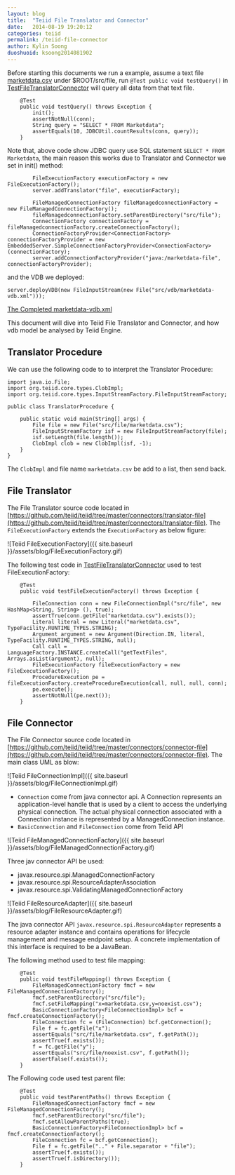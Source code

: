 ```yaml
---
layout: blog
title:  "Teiid File Translator and Connector"
date:   2014-08-19 19:20:12
categories: teiid
permalink: /teiid-file-connector
author: Kylin Soong
duoshuoid: ksoong2014081902
---
```


Before starting this documents we run a example, assume a text file [marketdata.csv](https://github.com/kylinsoong/teiid-samples/blob/master/teiid-quickstart/src/file/marketdata.csv) under $ROOT/src/file, run `@Test public void testQuery()` in [TestFileTranslatorConnector](https://github.com/kylinsoong/teiid-samples/blob/master/teiid-quickstart/src/test/java/com/teiid/quickstart/file/TestFileTranslatorConnector.java) will query all data from that text file.

~~~
	@Test
	public void testQuery() throws Exception {
		init();
		assertNotNull(conn);
		String query = "SELECT * FROM Marketdata";
		assertEquals(10, JDBCUtil.countResults(conn, query));
	}
~~~

Note that, above code show JDBC query use SQL statement `SELECT * FROM Marketdata`, the main reason this works due to Translator and Connector we set in init() method:

~~~
		FileExecutionFactory executionFactory = new FileExecutionFactory();
		server.addTranslator("file", executionFactory);
		
		FileManagedConnectionFactory fileManagedconnectionFactory = new FileManagedConnectionFactory();
		fileManagedconnectionFactory.setParentDirectory("src/file");
		ConnectionFactory connectionFactory = fileManagedconnectionFactory.createConnectionFactory();
		ConnectionFactoryProvider<ConnectionFactory> connectionFactoryProvider = new EmbeddedServer.SimpleConnectionFactoryProvider<ConnectionFactory>(connectionFactory);
		server.addConnectionFactoryProvider("java:/marketdata-file", connectionFactoryProvider);
~~~

and the VDB we deployed:

~~~
server.deployVDB(new FileInputStream(new File("src/vdb/marketdata-vdb.xml")));
~~~

[The Completed marketdata-vdb.xml](https://github.com/kylinsoong/teiid-samples/blob/master/teiid-quickstart/src/vdb/marketdata-vdb.xml)

This document will dive into Teiid File Translator and Connector, and how vdb model be analysed by Teiid Engine.

## Translator Procedure

We can use the following code to to interpret the Translator Procedure:

~~~
import java.io.File;
import org.teiid.core.types.ClobImpl;
import org.teiid.core.types.InputStreamFactory.FileInputStreamFactory;

public class TranslatorProcedure {

	public static void main(String[] args) {
		File file = new File("src/file/marketdata.csv");
		FileInputStreamFactory isf = new FileInputStreamFactory(file);
		isf.setLength(file.length());
		ClobImpl clob = new ClobImpl(isf, -1);
	}
}
~~~

The `ClobImpl` and file name `marketdata.csv` be add to a list, then send back.

## File Translator

The File Translator source code located in [https://github.com/teiid/teiid/tree/master/connectors/translator-file](https://github.com/teiid/teiid/tree/master/connectors/translator-file). The `FileExecutionFactory` extends the `ExecutionFactory` as below figure:

![Teiid FileExecutionFactory]({{ site.baseurl }}/assets/blog/FileExecutionFactory.gif)

The following test code in [TestFileTranslatorConnector](https://github.com/kylinsoong/teiid-samples/blob/master/teiid-quickstart/src/test/java/com/teiid/quickstart/file/TestFileTranslatorConnector.java) used to test FileExecutionFactory:

~~~
	@Test
	public void testFileExecutionFactory() throws Exception {
		
		FileConnection conn = new FileConnectionImpl("src/file", new HashMap<String, String> (), true);
		assertTrue(conn.getFile("marketdata.csv").exists());
		Literal literal = new Literal("marketdata.csv", TypeFacility.RUNTIME_TYPES.STRING);
		Argument argument = new Argument(Direction.IN, literal, TypeFacility.RUNTIME_TYPES.STRING, null);
		Call call = LanguageFactory.INSTANCE.createCall("getTextFiles", Arrays.asList(argument), null);
		FileExecutionFactory fileExecutionFactory = new FileExecutionFactory();
		ProcedureExecution pe = fileExecutionFactory.createProcedureExecution(call, null, null, conn);
		pe.execute();
		assertNotNull(pe.next());
	}
~~~

## File Connector

The File Connector source code located in [https://github.com/teiid/teiid/tree/master/connectors/connector-file](https://github.com/teiid/teiid/tree/master/connectors/connector-file). The main class UML as blow:

![Teiid FileConnectionImpl]({{ site.baseurl }}/assets/blog/FileConnectionImpl.gif)

* `Connection` come from java connector api. A Connection represents an application-level handle that is used by a client to access the underlying physical connection. The actual physical connection associated with a Connection instance is represented by a ManagedConnection instance.
* `BasicConnection` and `FileConnection` come from Teiid API

![Teiid FileManagedConnectionFactory]({{ site.baseurl }}/assets/blog/FileManagedConnectionFactory.gif)

Three jav connector API be used:

* javax.resource.spi.ManagedConnectionFactory
* javax.resource.spi.ResourceAdapterAssociation
* javax.resource.spi.ValidatingManagedConnectionFactory

![Teiid FileResourceAdapter]({{ site.baseurl }}/assets/blog/FileResourceAdapter.gif)

The java connector API `javax.resource.spi.ResourceAdapter` represents a resource adapter instance and contains operations for lifecycle management and message endpoint setup. A concrete implementation of this interface is required to be a JavaBean.

The following method used to test file mapping:

~~~
	@Test
	public void testFileMapping() throws Exception {
		FileManagedConnectionFactory fmcf = new FileManagedConnectionFactory();
		fmcf.setParentDirectory("src/file");
		fmcf.setFileMapping("x=marketdata.csv,y=noexist.csv");
		BasicConnectionFactory<FileConnectionImpl> bcf = fmcf.createConnectionFactory();
		FileConnection fc = (FileConnection) bcf.getConnection();
		File f = fc.getFile("x");
		assertEquals("src/file/marketdata.csv", f.getPath());
		assertTrue(f.exists());
		f = fc.getFile("y");
		assertEquals("src/file/noexist.csv", f.getPath());
		assertFalse(f.exists());
	}
~~~

The Following code used test parent file:

~~~
	@Test
	public void testParentPaths() throws Exception {
		FileManagedConnectionFactory fmcf = new FileManagedConnectionFactory();
		fmcf.setParentDirectory("src/file");
		fmcf.setAllowParentPaths(true);
		BasicConnectionFactory<FileConnectionImpl> bcf = fmcf.createConnectionFactory();
		FileConnection fc = bcf.getConnection();
		File f = fc.getFile(".." + File.separator + "file");
		assertTrue(f.exists());
		assertTrue(f.isDirectory());
	}
~~~


